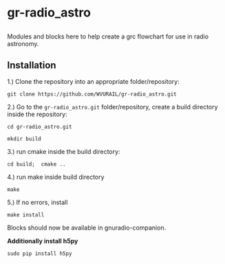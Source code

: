 # gr-radio_astro

##

Modules and blocks here to help create a grc flowchart for use in radio astronomy.  

## Installation

1.) Clone the repository into an appropriate folder/repository: 

``git clone https://github.com/WVURAIL/gr-radio_astro.git``

2.) Go to the ``gr-radio_astro.git`` folder/repository, create a build directory inside the repository:

``
cd gr-radio_astro.git
``

``
mkdir build
`` 

3.)  run cmake inside the build directory:

``cd build;  cmake ..``

4.) run make inside build directory

``make``

5.)  If no errors, install

``make install``

Blocks should now be available in gnuradio-companion.
 
 **Additionally install h5py**
 
 ``sudo pip install h5py``
